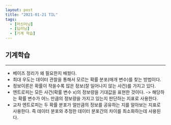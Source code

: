 ```yaml
---
layout: post
title: "2021-01-21 TIL"
tags:
  - [머신러닝]
  - [딥러닝]
  - [기계 학습]
---
```


## 기계학습
---
- 베이즈 정리가 왜 필요한지 배웠다.
- 최대 우도는 데이터 관찰을 통해서 모르는 확률 분포(매개 변수)를 찾는 방법이다.
- 정보이론은 확률이 작을수록 많은 정보(잘 일어나지 않는 사건)를 가지고 있다.
- 엔트로피는 모든 사건(확률 변수 x)의 정보량을 기대값을 표현한 것이다. -> 해당하는 확률 변수가 어느 만큼의 정보량을 가지고 있는지 판단하는 지표로 사용한다.
- 교차 엔트로피는 두 확률 분포가 얼만큼의 정보를 공유하는 지를 알아보는 지표로 사용한다. 즉 데이터 분포와 추정한 데이터 분포간의 차이를 최소화하는데 사용된다.
